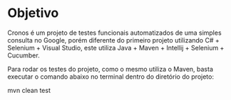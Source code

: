 # Objetivo

Cronos é um projeto de testes funcionais automatizados de uma simples consulta no Google, porém diferente do primeiro projeto utilizando C# + Selenium + Visual Studio, este utiliza Java + Maven + Intellij + Selenium + Cucumber.

Para rodar os testes do projeto, como o mesmo utiliza o Maven, basta executar o comando 
abaixo no terminal dentro do diretório do projeto:

mvn clean test
